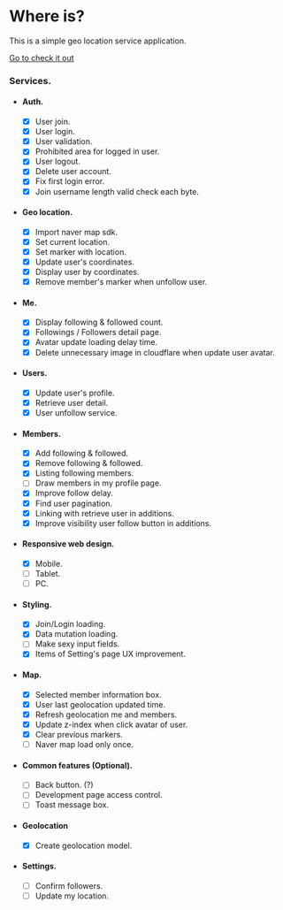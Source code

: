 # Where is?

This is a simple geo location service application.

[Go to check it out](https://where-is.codeliners.cc)

### Services.

- #### Auth.

  - [x] User join.
  - [x] User login.
  - [x] User validation.
  - [x] Prohibited area for logged in user.
  - [x] User logout.
  - [x] Delete user account.
  - [x] Fix first login error.
  - [x] Join username length valid check each byte.

- #### Geo location.

  - [x] Import naver map sdk.
  - [x] Set current location.
  - [x] Set marker with location.
  - [x] Update user's coordinates.
  - [x] Display user by coordinates.
  - [x] Remove member's marker when unfollow user.

- #### Me.

  - [x] Display following & followed count.
  - [x] Followings / Followers detail page.
  - [x] Avatar update loading delay time.
  - [x] Delete unnecessary image in cloudflare when update user avatar.

- #### Users.

  - [x] Update user's profile.
  - [x] Retrieve user detail.
  - [x] User unfollow service.

- #### Members.

  - [x] Add following & followed.
  - [x] Remove following & followed.
  - [x] Listing following members.
  - [ ] Draw members in my profile page.
  - [x] Improve follow delay.
  - [x] Find user pagination.
  - [x] Linking with retrieve user in additions.
  - [x] Improve visibility user follow button in additions.

- #### Responsive web design.

  - [x] Mobile.
  - [ ] Tablet.
  - [ ] PC.

- #### Styling.

  - [x] Join/Login loading.
  - [x] Data mutation loading.
  - [ ] Make sexy input fields.
  - [x] Items of Setting's page UX improvement.

- #### Map.
  - [x] Selected member information box.
  - [x] User last geolocation updated time.
  - [x] Refresh geolocation me and members.
  - [x] Update z-index when click avatar of user.
  - [x] Clear previous markers.
  - [ ] Naver map load only once.
- #### Common features (Optional).

  - [ ] Back button. (?)
  - [ ] Development page access control.
  - [ ] Toast message box.

- #### Geolocation

  - [x] Create geolocation model.

- #### Settings.
  - [ ] Confirm followers.
  - [ ] Update my location.
